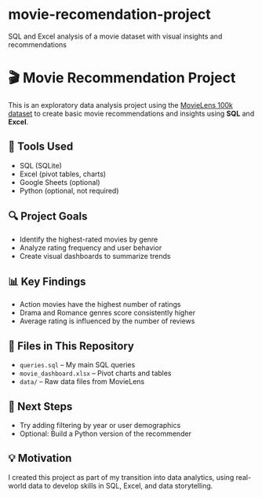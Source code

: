 # movie-recomendation-project
SQL and Excel analysis of a movie dataset with visual insights and recommendations

# 🎬 Movie Recommendation Project

This is an exploratory data analysis project using the [MovieLens 100k dataset](https://grouplens.org/datasets/movielens/100k/) to create basic movie recommendations and insights using **SQL** and **Excel**.

## 🧰 Tools Used
- SQL (SQLite)
- Excel (pivot tables, charts)
- Google Sheets (optional)
- Python (optional, not required)

## 🔍 Project Goals
- Identify the highest-rated movies by genre
- Analyze rating frequency and user behavior
- Create visual dashboards to summarize trends

## 📊 Key Findings
- Action movies have the highest number of ratings
- Drama and Romance genres score consistently higher
- Average rating is influenced by the number of reviews

## 📁 Files in This Repository
- `queries.sql` – My main SQL queries
- `movie_dashboard.xlsx` – Pivot charts and tables
- `data/` – Raw data files from MovieLens

## 📌 Next Steps
- Try adding filtering by year or user demographics
- Optional: Build a Python version of the recommender

## 💡 Motivation
I created this project as part of my transition into data analytics, using real-world data to develop skills in SQL, Excel, and data storytelling.
